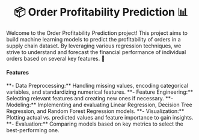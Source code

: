 <h1 align="center">📦 Order Profitability Prediction 📊</h1>

Welcome to the Order Profitability Prediction project! This project aims to build machine learning models to predict the profitability of orders in a supply chain dataset. By leveraging various regression techniques, we strive to understand and forecast the financial performance of individual orders based on several key features. 🚀

<h4>Features</h4>
**- Data Preprocessing:** Handling missing values, encoding categorical variables, and standardizing numerical features.
**- Feature Engineering:** Selecting relevant features and creating new ones if necessary.
**- Modeling:** Implementing and evaluating Linear Regression, Decision Tree Regression, and Random Forest Regression models.
**- Visualization:** Plotting actual vs. predicted values and feature importance to gain insights.
**- Evaluation:** Comparing models based on key metrics to select the best-performing one.
